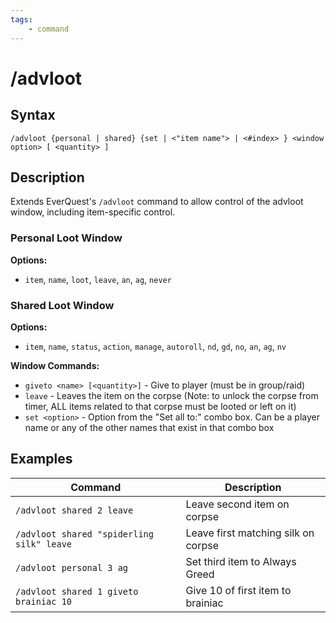```yaml
---
tags:
    - command
---
```

# /advloot

## Syntax

```eqcommand
/advloot {personal | shared} {set | <"item name"> | <#index> } <window option> [ <quantity> ]
```

## Description

Extends EverQuest's `/advloot` command to allow control of the advloot window, including item-specific control.


### Personal Loot Window

**Options:**

* `item`, `name`, `loot`, `leave`, `an`, `ag`, `never`

### Shared Loot Window

**Options:**

* `item`, `name`, `status`, `action`, `manage`, `autoroll`, `nd`, `gd`, `no`, `an`, `ag`, `nv`

**Window Commands:**

* `giveto <name> [<quantity>]` - Give to player (must be in group/raid)
* `leave` - Leaves the item on the corpse (Note: to unlock the corpse from timer, ALL items related to that corpse must be looted or left on it)
* `set <option>` - Option from the "Set all to:" combo box. Can be a player name or any of the other names that exist in that combo box

## Examples

| Command | Description |
|---------|-------------|
| `/advloot shared 2 leave` | Leave second item on corpse |
| `/advloot shared "spiderling silk" leave` | Leave first matching silk on corpse |
| `/advloot personal 3 ag` | Set third item to Always Greed |
| `/advloot shared 1 giveto brainiac 10` | Give 10 of first item to brainiac |




